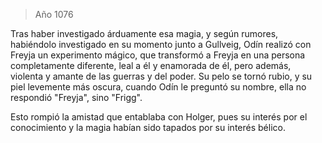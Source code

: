 > Año 1076

Tras haber investigado árduamente esa magia, y según rumores, habiéndolo investigado en su momento junto a Gullveig, Odín realizó con Freyja un experimento mágico, que transformó a Freyja en una persona completamente diferente, leal a él y enamorada de él, pero además, violenta y amante de las guerras y del poder. Su pelo se tornó rubio, y su piel levemente más oscura, cuando Odín le preguntó su nombre, ella no respondió "Freyja", sino "Frigg".

Esto rompió la amistad que entablaba con Holger, pues su interés por el conocimiento y la magia habían sido tapados por su interés bélico.